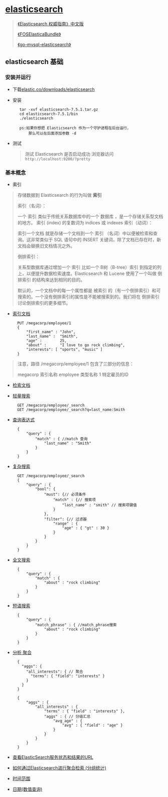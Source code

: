 # [elasticsearch](https://www.elastic.co)

>[《Elasticsearch 权威指南》中文版](https://www.elastic.co/guide/cn/elasticsearch/guide/current/index.html)
>
>[《FOSElasticaBundle》](https://github.com/FriendsOfSymfony/FOSElasticaBundle)
>
>[《go-mysql-elasticsearch》](https://github.com/siddontang/go-mysql-elasticsearch)

## elasticsearch 基础

### 安装并运行

- 下载[elastic.co/downloads/elasticsearch](elastic.co/downloads/elasticsearch)
	
- 安装
	
		 tar -xvf elasticsearch-7.5.1.tar.gz
		 cd elasticsearch-7.5.1/bin
		 ./elasticsearch
		 
		 ps:如果你想把 Elasticsearch 作为一个守护进程在后台运行，
		 	 那么可以在后面添加参数 -d
			 	 
- 测试

	>测试 Elasticsearch 是否启动成功 浏览器访问 
	`http://localhost:9200/?pretty`
		
### 基本概念

- 索引

>存储数据到 Elasticsearch 的行为叫做 **索引**
>
>索引（名词）：
>
>一个 索引 类似于传统关系数据库中的一个 数据库 ，是一个存储关系型文档的地方。 索引 (index) 的复数词为 indices 或 indexes 
>索引（动词）：
>
>索引一个文档 就是存储一个文档到一个 索引 （名词）中以便被检索和查询。这非常类似于 SQL 语句中的 INSERT 关键词，除了文档已存在时，新文档会替换旧文档情况之外。
>
>倒排索引：
>
>关系型数据库通过增加一个 索引 比如一个 B树（B-tree）索引 到指定的列上，以便提升数据检索速度。Elasticsearch 和 Lucene 使用了一个叫做 倒排索引 的结构来达到相同的目的。
>
>默认的，一个文档中的每一个属性都是 被索引 的（有一个倒排索引）和可搜索的。一个没有倒排索引的属性是不能被搜索到的。我们将在 倒排索引 讨论倒排索引的更多细节。

- [索引文档](https://www.elastic.co/guide/cn/elasticsearch/guide/current/_indexing_employee_documents.html)

		PUT /megacorp/employee/1
		{
		    "first_name" : "John",
		    "last_name" :  "Smith",
		    "age" :        25,
		    "about" :      "I love to go rock climbing",
		    "interests": [ "sports", "music" ]
		}

> 注意，路径 /megacorp/employee/1 包含了三部分的信息：
>
>	megacorp 索引名称
>	employee 类型名称
>	1 特定雇员的ID

- [检索文档](https://www.elastic.co/guide/cn/elasticsearch/guide/current/_retrieving_a_document.html)

- [轻量搜索](https://www.elastic.co/guide/cn/elasticsearch/guide/current/_search_lite.html)

		GET /megacorp/employee/_search
		GET /megacorp/employee/_search?q=last_name:Smith

- [查询表达式](https://www.elastic.co/guide/cn/elasticsearch/guide/current/_search_with_query_dsl.html)

		{
		    "query" : {
		        "match" : { //match 查询
		            "last_name" : "Smith"
		        }
		    }
		}

- [复杂搜索](https://www.elastic.co/guide/cn/elasticsearch/guide/current/_more_complicated_searches.html)

		GET /megacorp/employee/_search
		{
		    "query" : {
		        "bool": {
		            "must": {// 必须条件
		                "match" : {// 搜索项
		                    "last_name" : "smith" // 搜索项键值
		                }
		            },
		            "filter": {// 过滤器
		                "range" : {
		                    "age" : { "gt" : 30 } 
		                }
		            }
		        }
		    }
		}

- [全文搜索](https://www.elastic.co/guide/cn/elasticsearch/guide/current/_full_text_search.html)

		{
		    "query" : {
		        "match" : {
		            "about" : "rock climbing"
		        }
		    }
		}

- [短语搜索](https://www.elastic.co/guide/cn/elasticsearch/guide/current/_phrase_search.html)

		{
		    "query" : {
		        "match_phrase" : { //match_phrase搜索
		            "about" : "rock climbing"
		        }
		    }
		}

- [分析 聚合](https://www.elastic.co/guide/cn/elasticsearch/guide/current/_analytics.html)

		{
		  "aggs": {
		    "all_interests": { // 聚合
		      "terms": { "field": "interests" }
		    }
		  }
		}
		
		{
		    "aggs" : {
		        "all_interests" : {
		            "terms" : { "field" : "interests" },
		            "aggs" : { // 分级汇总
		                "avg_age" : {
		                    "avg" : { "field" : "age" }
		                }
		            }
		        }
		    }
		}
		
- [查看ElasticSearch服务状态和结果的URL](https://www.cnblogs.com/zhengchunyuan/p/9958905.html)
- [如何通过Elasticsearch进行聚合检索 (分组统计)](https://www.lmlphp.com/user/136/article/item/355428/)
- [时间范围](http://doc.codingdict.com/elasticsearch/148/)
- [日期(数值查询)](https://www.cnblogs.com/shoufeng/p/11266136.html)